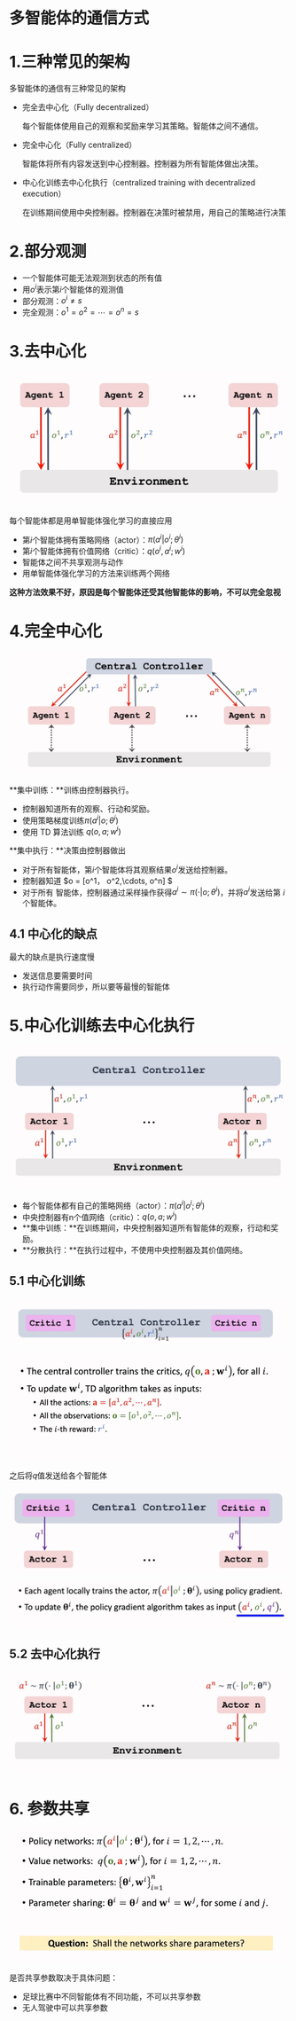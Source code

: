 # 多智能体的通信方式

# 1.三种常见的架构

多智能体的通信有三种常见的架构

- 完全去中心化（Fully decentralized）

  每个智能体使用自己的观察和奖励来学习其策略。智能体之间不通信。

- 完全中心化（Fully centralized）

  智能体将所有内容发送到中心控制器。控制器为所有智能体做出决策。

- 中心化训练去中心化执行（centralized training with decentralized execution）

  在训练期间使用中央控制器。控制器在决策时被禁用，用自己的策略进行决策

# 2.部分观测

- 一个智能体可能无法观测到状态的所有值
- 用$o^i$表示第$i$个智能体的观测值
- 部分观测：$o^i\neq s$
- 完全观测：$o^1 = o^2=\cdots=o^n=s$

# 3.去中心化

![image-20230408173704145](2.多智能体的通信方式.assets/image-20230408173704145.png)

每个智能体都是用单智能体强化学习的直接应用

- 第$i$个智能体拥有策略网络（actor）：$\pi(a^i|o^i;\theta^i)$
- 第$i$个智能体拥有价值网络（critic）：$q(o^i,a^i;w^i)$
- 智能体之间不共享观测与动作
- 用单智能体强化学习的方法来训练两个网络

**这种方法效果不好，原因是每个智能体还受其他智能体的影响，不可以完全忽视**

# 4.完全中心化

![image-20230408174218066](2.多智能体的通信方式.assets/image-20230408174218066.png)

**集中训练：**训练由控制器执行。

- 控制器知道所有的观察、行动和奖励。
- 使用策略梯度训练$\pi(a^i|o;\theta^i)$
- 使用 TD 算法训练 $q(o,a;w^i)$

**集中执行：**决策由控制器做出

- 对于所有智能体，第$i$个智能体将其观察结果$o^i$发送给控制器。
- 控制器知道 $o = [o^1， o^2,\cdots, o^n] $
- 对于所有 智能体，控制器通过采样操作获得$a^i\sim \pi(\cdot|o;\theta^i)$，并将$a^i$发送给第 $i$个智能体。

## 4.1 中心化的缺点

最大的缺点是执行速度慢

- 发送信息要需要时间
- 执行动作需要同步，所以要等最慢的智能体

# 5.中心化训练去中心化执行

![image-20230408175844939](2.多智能体的通信方式.assets/image-20230408175844939.png)

- 每个智能体都有自己的策略网络（actor）：$\pi(a^i|o^i;\theta^i)$
- 中央控制器有n个值网络（critic）：$q(o,a;w^i)$
- **集中训练：**在训练期间，中央控制器知道所有智能体的观察，行动和奖励。
- **分散执行：**在执行过程中，不使用中央控制器及其价值网络。

## 5.1 中心化训练

![image-20230408175920918](2.多智能体的通信方式.assets/image-20230408175920918.png)

![image-20230408175958471](2.多智能体的通信方式.assets/image-20230408175958471.png)

之后将$q$值发送给各个智能体

![image-20230408180033161](2.多智能体的通信方式.assets/image-20230408180033161.png)

![image-20230408180041263](2.多智能体的通信方式.assets/image-20230408180041263.png)

## 5.2 去中心化执行

![image-20230408180123322](2.多智能体的通信方式.assets/image-20230408180123322.png)

# 6. 参数共享

![image-20230408180226474](2.多智能体的通信方式.assets/image-20230408180226474.png)

是否共享参数取决于具体问题：

- 足球比赛中不同智能体有不同功能，不可以共享参数
- 无人驾驶中可以共享参数